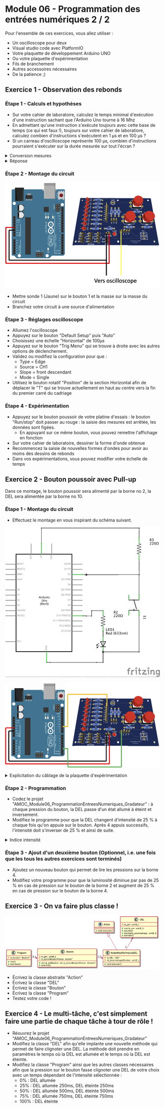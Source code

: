# Module 06 - Programmation des entrées numériques 2 / 2

Pour l'ensemble de ces exercices, vous allez utiliser :

- Un oscilloscope pour deux
- Visual studio code avec PlatformIO
- Votre plaquette de développement Arduino UNO
- Ou votre plaquette d'expérimentation
- Fils de branchement
- Autres accessoires nécessaires
- De la patience ;)

## Exercice 1 - Observation des rebonds

### Étape 1 - Calculs et hypothèses

- Sur votre cahier de laboratoire, calculez le temps minimal d'exécution d'une instruction sachant que l'Arduino Uno tourne à 16 Mhz
- En admettant qu'une instruction s'exécute toujours avec cette base de temps (ce qui est faux !), toujours sur votre cahier de laboratiore, calculez combien d'instructions s'exécutent en 1 μs et en 100 μs ?
- Si un carreau d'oscilloscope représente 100 μs, combien d'instructions pourraient s'exécuter sur la durée mesurée sur tout l'écran ?

<details>
    <summary>Conversion mesures</summary>

- 1s = 1e3 ms = 1 000 ms
- 1s = 1e6 μs = 1 000 000 μs
- 1s = 1e9 ns = 1 000 000 000 ns

</details>

<details>
    <summary>Réponse</summary>

Fréquence = 16 MHz

Unité de temps = 1 / 16e6

= 6,25e-8 s

= 0,0000000625 s

= 0,0000625 ms

= 0,0625 μs

= 62,5 ns

Fréquence = 16 MHz => 16 000 000 unités d'instruction / s

=> 16 instructions en 1 μs

=> 1 600 instructions en 1 μs
</details>

### Étape 2 - Montage du circuit

![](img/oscilloscoope.png)

- Mettre sonde 1 (Jaune) sur le bouton 1 et la masse sur la masse du circuit
- Branchez votre circuit à une source d'alimentation

### Étape 3 - Réglages oscilloscope

- Allumez l'oscilloscope
- Appuyez sur le bouton "Default Setup" puis "Auto"
- Choisissez une échelle "Horizontal" de 100μs
- Appuyez sur le bouton "Trig Menu" qui se trouve à droite avec les autres options de déclenchement.
- Validez ou modifiez la configuration pour que :
  - Type = Edge
  - Source = CH1
  - Slope = front descendant
  - Mode = Single
- Utilisez le bouton rotatif "Position" de la section Horizontal afin de déplacer le "T" qui se trouve actuellement en haut au centre vers la fin du premier carré du cadriage

### Étape 4 - Expérimentation

- Appuyez sur le bouton poussoir de votre platine d'essais : le bouton "Run/stop" doit passer au rouge : la saisie des mesures est arrêtée, les données sont figées.
  - En appuyant sur ce même bouton, vous pouvez remettre l'affichage en fonction
- Sur votre cahier de laboratoire, dessiner la forme d'onde obtenue
- Recommencez la saisie de nouvelles formes d'ondes pour avoir au moins des dessins de rebonds
- Dans vos expérimentations, vous pouvez modifier votre échelle de temps

## Exercice 2 - Bouton poussoir avec Pull-up

Dans ce montage, le bouton poussoir sera alimenté par la borne no 2, la DEL sera alimentée par la borne no 10.

### Étape 1 - Montage du circuit

- Effectuez le montage en vous inspirant du schéma suivant.

![Resistance Pull-Up - Schéma](img/del_commandee_par_bouton_schema.png)

![Resistance Pull-Up - Plaquette](img/del_commandee_par_bouton_plaquette.png)

<details>
    <summary>Explicitation du câblage de la plaquette d'expérimentation</summary>

![](img/del_commandee_par_bouton_plaquette_cablage.png)

</details>

### Étape 2 - Programmation

- Codez le projet "AMOC_Module06_ProgrammationEntreesNumeriques_Gradateur" : à chaque pression du bouton, la DEL passe d'un état allumé à éteint et inversement.
- Modifiez le programme pour que la DEL changent d'intensité de 25 % à chaque fois qu'on appuie sur le bouton. Après 4 appuis successifs, l'intensité doit s'inverser de 25 % et ainsi de suite.

<details>
    <summary>Indice intensité</summary>

Retournez voir [le module 4 sur les sorties au niveau de la section sur le MLI (PWM)](../Module04_ProgrammationSorties/Module04_ProgrammationSorties_Exercices.md).

</details>

### Étape 3 - Ajout d'un deuxième bouton (Optionnel, i.e. une fois que les tous les autres exercices sont terminés)

- Ajoutez un nouveau bouton qui permet de lire les pressions sur la borne 4.
- Modifiez votre programme pour que la luminosité diminue par pas de 25 % en cas de pression sur le bouton de la borne 2 et augment de 25 % en cas de pression sur le bouton de la borne 4.

## Exercice 3 - On va faire plus classe !

![Diagramme de classes du bouton](../out/Module06_ProgrammationEntreesNumeriques/wsd/diagramme_classes/dc_Bouton.png)

- Écrivez la classe abstraite "Action"
- Écrivez la classe "DEL"
- Écrivez la classe "Bouton"
- Écrivez la classe "Program"
- Testez votre code !

## Exercice 4 - Le multi-tâche, c'est simplement faire une partie de chaque tâche à tour de rôle !

- Réouvrez le projet "AMOC_Module06_ProgrammationEntreesNumeriques_Gradateur"
- Modifiez la classe "DEL" afin qu'elle implante une nouvelle méthode qui permet de faire clignoter une DEL. La méthode doit prendre en paramètres le temps où la DEL est allumée et le temps où la DEL est éteinte.
- Modifiez la classe "Program" ainsi que les autres classes nécessaires afin que la pression sur le bouton fasse clignoter une DEL de votre choix avec un temps dépendant de l'intensité sélectionnée :
  - 0% : DEL allumée
  - 25% : DEL allumée 250ms, DEL éteinte 250ms
  - 50% : DEL allumée 500ms, DEL éteinte 500ms
  - 75% : DEL allumée 750ms, DEL éteinte 750ms
  - 100% : DEL éteinte

